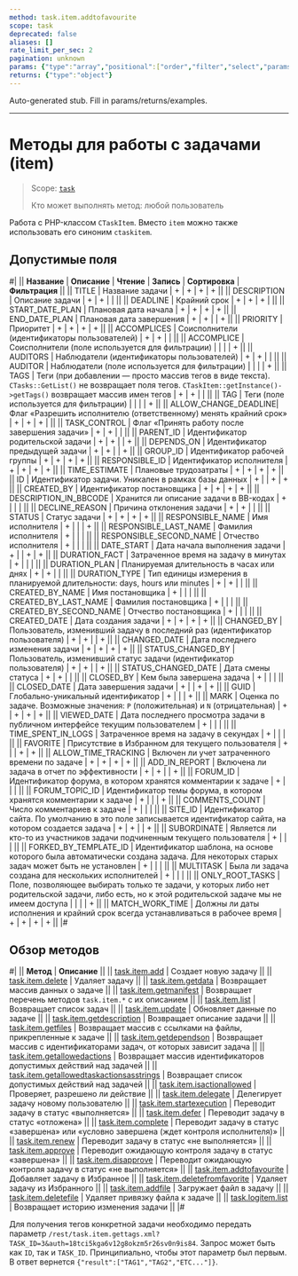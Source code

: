 ```yaml
---
method: task.item.addtofavourite
scope: task
deprecated: false
aliases: []
rate_limit_per_sec: 2
pagination: unknown
params: {"type":"array","positional":["order","filter","select","params"]}
returns: {"type":"object"}
---
```


Auto-generated stub. Fill in params/returns/examples.

---

# Методы для работы с задачами (item)

> Scope: [`task`](../../../scopes/permissions.md)
>
> Кто может выполнять метод: любой пользователь

Работа с PHP-классом `CTaskItem`. Вместо `item` можно также использовать его синоним `ctaskitem`.

## Допустимые поля

#|
|| **Название** | **Описание** | **Чтение** | **Запись** | **Сортировка** | **Фильтрация** ||
|| TITLE | Название задачи | + | + | + | + ||
|| DESCRIPTION | Описание задачи | + | + | | ||
|| DEADLINE | Крайний срок | + | + | + | ||
|| START_DATE_PLAN | Плановая дата начала | + | + | + | + ||
|| END_DATE_PLAN | Плановая дата завершения | + | + | | + ||
|| PRIORITY | Приоритет | + | + | + | + ||
|| ACCOMPLICES | Соисполнители (идентификаторы пользователей) | + | + | | ||
|| ACCOMPLICE | Соисполнители (поле используется для фильтрации) | | | | + ||
|| AUDITORS | Наблюдатели (идентификаторы пользователей) | + | + | | ||
|| AUDITOR | Наблюдатели (поле используется для фильтрации) | | | | + ||
|| TAGS | Теги (при добавлении — просто массив тегов в виде текста).
`CTasks::GetList()` не возвращает поля тегов. `CTaskItem::getInstance()->getTags()` возвращает массив имен тегов | + | + | | ||
|| TAG | Теги (поле используется для фильтрации) | | | | + ||
|| ALLOW_CHANGE_DEADLINE| Флаг «Разрешить исполнителю (ответственному) менять крайний срок» | + | + | + | ||
|| TASK_CONTROL | Флаг «Принять работу после завершения задачи» | + | + | | ||
|| PARENT_ID | Идентификатор родительской задачи | + | + | | + ||
|| DEPENDS_ON | Идентификатор предыдущей задачи | + | + | | + ||
|| GROUP_ID | Идентификатор рабочей группы | + | + | + | + ||
|| RESPONSIBLE_ID | Идентификатор исполнителя | + | + | + | + ||
|| TIME_ESTIMATE | Плановые трудозатраты | + | + | + | + ||
|| ID | Идентификатор задачи. Уникален в рамках базы данных | + | | + | + ||
|| CREATED_BY | Идентификатор постановщика | + | + | + | + ||
|| DESCRIPTION_IN_BBCODE | Хранится ли описание задачи в BB-кодах | + | | | ||
|| DECLINE_REASON | Причина отклонения задачи | + | + | | ||
|| STATUS | Cтатус задачи | + | + | + | + ||
|| RESPONSIBLE_NAME | Имя исполнителя | + | | | + ||
|| RESPONSIBLE_LAST_NAME | Фамилия исполнителя | + | | | ||
|| RESPONSIBLE_SECOND_NAME | Отчество исполнителя | + | | | ||
|| DATE_START | Дата начала выполнения задачи | + | | + | + ||
|| DURATION_FACT | Затраченное время на задачу в минутах | + | | | ||
|| DURATION_PLAN | Планируемая длительность в часах или днях | + | + | | ||
|| DURATION_TYPE | Тип единицы измерения в планируемой длительности: days, hours или minutes | + | + | | ||
|| CREATED_BY_NAME | Имя постановщика | + | | | ||
|| CREATED_BY_LAST_NAME | Фамилия постановщика | + | | | ||
|| CREATED_BY_SECOND_NAME | Отчество постановщика | + | | | ||
|| CREATED_DATE | Дата создания задачи | + | + | + | + ||
|| CHANGED_BY | Пользователь, изменивший задачу в последний раз (идентификатор пользователя) | + | + | | + ||
|| CHANGED_DATE | Дата последнего изменения задачи | + | + | + | + ||
|| STATUS_CHANGED_BY | Пользователь, изменивший статус задачи (идентификатор пользователя) | + | + | | + ||
|| STATUS_CHANGED_DATE | Дата смены статуса | + | + | | ||
|| CLOSED_BY | Кем была завершена задача | + | | | ||
|| CLOSED_DATE | Дата завершения задачи | + | | + | + ||
|| GUID | Глобально-уникальный идентификатор | + | | | + ||
|| MARK | Оценка по задаче. Возможные значения: `P` (положительная) и `N` (отрицательная) | + | + | + | + ||
|| VIEWED_DATE | Дата последнего просмотра задачи в публичном интерфейсе текущим пользователем | + | | | ||
|| TIME_SPENT_IN_LOGS | Затраченное время на задачу в секундах | + | | | ||
|| FAVORITE | Присутствие в Избранном для текущего пользователя | + | | + | + ||
|| ALLOW_TIME_TRACKING | Включен ли учет затраченного времени по задаче | + | + | + | + ||
|| ADD_IN_REPORT | Включена ли задача в отчет по эффективности | + | + | | + ||
|| FORUM_ID | Идентификатор форума, в котором хранятся комментарии к задаче | + | | | ||
|| FORUM_TOPIC_ID | Идентификатор темы форума, в котором хранятся комментарии к задаче | + | | | + ||
|| COMMENTS_COUNT | Число комментариев к задаче | + | | | ||
|| SITE_ID | Идентификатор сайта. По умолчанию в это поле записывается идентификатор сайта, на котором создается задача | + | + | | + ||
|| SUBORDINATE | Является ли кто-то из участников задачи подчиненным текущего пользователя | + | | | ||
|| FORKED_BY_TEMPLATE_ID | Идентификатор шаблона, на основе которого была автоматически создана задача. Для некоторых старых задач может быть не установлен | + | | | ||
|| MULTITASK | Была ли задача создана для нескольких исполнителей | + | | | ||
|| ONLY_ROOT_TASKS | Поле, позволяющее выбирать только те задачи, у которых либо нет родительской задачи, либо есть, но к этой родительской задаче мы не имеем доступа | | | | + ||
|| MATCH_WORK_TIME | Должны ли даты исполнения и крайний срок всегда устанавливаться в рабочее время | + | + | + | + ||
|#

## Обзор методов

#|
|| **Метод** | **Описание** ||
|| [task.item.add](./task-item-add.md) | Создает новую задачу ||
|| [task.item.delete](./task-item-delete.md) | Удаляет задачу ||
|| [task.item.getdata](./task-item-get-data.md) | Возвращает массив данных о задаче ||
|| [task.item.getmanifest](./task-item-get-manifest.md) | Возвращает перечень методов `task.item.*` с их описанием ||
|| [task.item.list](./task-item-list.md) | Возвращает список задач ||
|| [task.item.update](./task-item-update.md) | Обновляет данные по задаче ||
|| [task.item.getdescription](./task-item-get-description.md) | Возвращает описание задачи ||
|| [task.item.getfiles](./task-item-get-files.md) | Возвращает массив с ссылками на файлы, прикрепленные к задаче ||
|| [task.item.getdependson](./task-item-get-dependson.md) | Возвращает массив с идентификаторами задач, от которых зависит задача ||
|| [task.item.getallowedactions](./task-item-get-allowed-actions.md) | Возвращает массив идентификаторов допустимых действий над задачей ||
|| [task.item.getallowedtaskactionsasstrings](./task-item-get-allowed-task-actions-as-strings.md) | Возвращает список допустимых действий над задачей ||
|| [task.item.isactionallowed](./task-item-is-action-allowed.md) | Проверяет, разрешено ли действие ||
|| [task.item.delegate](./task-item-delegate.md) | Делегирует задачу новому пользователю ||
|| [task.item.startexecution](./task-item-start-execution.md) | Переводит задачу в статус «выполняется» ||
|| [task.item.defer](./task-item-defer.md) | Переводит задачу в статус «отложена» ||
|| [task.item.complete](./task-item-complete.md) | Переводит задачу в статус «завершена» или «условно завершена (ждет контроля исполнителя)» ||
|| [task.item.renew](./task-item-renew.md) | Переводит задачу в статус «не выполняется» ||
|| [task.item.approve](./task-item-approve.md) | Переводит ожидающую контроля задачу в статус «завершена» ||
|| [task.item.disapprove](./task-item-disapprove.md) | Переводит ожидающую контроля задачу в статус «не выполняется» ||
|| [task.item.addtofavourite](./task-item-add-to-favourite.md) | Добавляет задачу в Избранное ||
|| [task.item.deletefromfavorite](./task-item-delete-from-favorite.md) | Удаляет задачу из Избранного ||
|| [task.item.addfile](./task-item-add-file.md) | Загружает файл в задачу ||
|| [task.item.deletefile](./task-item-delete-file.md) | Удаляет привязку файла к задаче ||
|| [task.logitem.list](./task-log-item-list.md) | Возвращает историю изменения задачи ||
|#



Для получения тегов конкретной задачи необходимо передать параметр `/rest/task.item.gettags.xml?TASK_ID=3&auth=18tci5kga6v12g8okzm5r26sv0n9is84`. Запрос может быть как `ID`, так и `TASK_ID`. Принципиально, чтобы этот параметр был первым. В ответ вернется `{"result":["TAG1","TAG2","ETC..."]}`.


